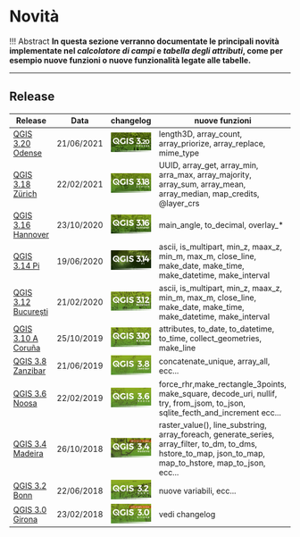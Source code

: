 # Novità

!!! Abstract
    **In questa sezione verranno documentate le principali novità implementate nel _calcolatore di campi_ e _tabella degli attributi_, come per esempio nuove funzioni o nuove funzionalità legate alle tabelle.**

---

## Release

Release        | Data | changelog | nuove funzioni
---------------|------|-----------|---------------
[QGIS 3.20 Odense](novita_320.md)  |21/06/2021 | <a href="https://www.qgis.org/it/site/forusers/visualchangelog320/index.html" target="_blank"><img src="../../img/splashscreen/splash_3_20.png" alt="QGIS.org"  width="200" class="immagonobox" title="Changelog"></a> | length3D, array_count, array_priorize, array_replace, mime_type
[QGIS 3.18 Zürich](novita_318.md)  |22/02/2021 | <a href="https://www.qgis.org/it/site/forusers/visualchangelog318/index.html" target="_blank"><img src="../../img/splashscreen/splash_3_18.png" alt="QGIS.org"  width="200" class="immagonobox" title="Changelog"></a> | UUID, array_get, array_min, arra_max, array_majority, array_sum, array_mean, array_median, map_credits, @layer_crs
[QGIS 3.16 Hannover](novita_316.md)  |23/10/2020 | <a href="https://www.qgis.org/it/site/forusers/visualchangelog316/index.html" target="_blank"><img src="../../img/splashscreen/splash_3_16.png" alt="QGIS.org"  width="200" class="immagonobox" title="Changelog"></a> | main_angle, to_decimal, overlay_*
[QGIS 3.14 Pi](novita_314.md)  |19/06/2020 | <a href="https://www.qgis.org/it/site/forusers/visualchangelog314/index.html" target="_blank"><img src="../../img/splashscreen/splash_3_14.png" alt="QGIS.org"  width="200" class="immagonobox" title="Changelog"></a> |ascii, is_multipart, min_z, maax_z, min_m, max_m, close_line, make_date, make_time, make_datetime, make_interval
[QGIS 3.12 București](novita_312.md)  |21/02/2020 | <a href="https://www.qgis.org/it/site/forusers/visualchangelog312/index.html" target="_blank"><img src="../../img/splashscreen/splash_3_12.png" alt="QGIS.org"  width="200" class="immagonobox" title="Changelog"></a> |ascii, is_multipart, min_z, maax_z, min_m, max_m, close_line, make_date, make_time, make_datetime, make_interval
[QGIS 3.10 A Coruña](novita_310.md)  |25/10/2019 | <a href="https://www.qgis.org/it/site/forusers/visualchangelog310/index.html" target="_blank"><img src="../../img/splashscreen/splash_3_10.png" alt="QGIS.org"  width="200" class="immagonobox" title="Changelog"></a> | attributes, to_date, to_datetime, to_time, collect_geometries, make_line
[QGIS 3.8 Zanzibar](novita_38.md)  |21/06/2019 | <a href="https://www.qgis.org/it/site/forusers/visualchangelog38/index.html" target="_blank"><img src="../../img/splashscreen/splash_3_8_0.png" alt="QGIS.org"  width="200" class="immagonobox" title="Changelog"></a> | concatenate_unique, array_all, ecc...
[QGIS 3.6 Noosa](novita_36.md)  |22/02/2019 | <a href="https://www.qgis.org/it/site/forusers/visualchangelog36/index.html" target="_blank"><img src="../../img/splashscreen/splash_3_6_0.png" alt="QGIS.org"  width="200" class="immagonobox" title="Changelog"></a> | force_rhr,make_rectangle_3points, make_square, decode_uri, nullif, try, from_jsom, to_json, sqlite_fecth_and_increment ecc...
[QGIS 3.4 Madeira](novita_34.md)  |26/10/2018 | <a href="https://www.qgis.org/it/site/forusers/visualchangelog34/index.html" target="_blank"><img src="../../img/splashscreen/splash_3_4_0.png" alt="QGIS.org"  width="200" class="immagonobox" title="Changelog"></a> |  raster_value(), line_substring, array_foreach, generate_series, array_filter, to_dm, to_dms, hstore_to_map, json_to_map, map_to_hstore, map_to_json, ecc...
[QGIS 3.2 Bonn](novita_32.md)  |22/06/2018 | <a href="https://www.qgis.org/it/site/forusers/visualchangelog32/index.html" target="_blank"><img src="../../img/splashscreen/splash_3_2_0.png" alt="QGIS.org"  width="200" class="immagonobox" title="Changelog"></a> | nuove variabili, ecc...
[QGIS 3.0 Girona](novita_30.md)  |23/02/2018 | <a href="https://www.qgis.org/it/site/forusers/visualchangelog30/index.html" target="_blank"><img src="../../img/splashscreen/splash_3_0_0.png" alt="QGIS.org"  width="200" class="immagonobox" title="Changelog"></a> | vedi changelog

